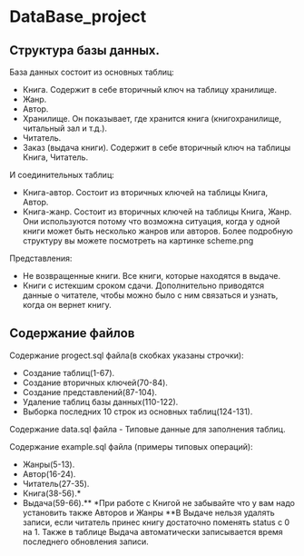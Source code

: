 # DataBase_project
 
## Структура базы данных.

База данных состоит из основных таблиц:
* Книга. Содержит в себе вторичный ключ на таблицу хранилище.
* Жанр.
* Автор.
* Хранилище. Он показывает, где хранится книга (книгохранилище, читальный зал и т.д.). 
* Читатель. 
* Заказ (выдача книги). Содержит в себе вторичный ключ на таблицы Книга, Читатель.

И соединительных таблиц:
* Книга-автор. Состоит из вторичных ключей на таблицы Книга, Автор.
* Книга-жанр. Состоит из вторичных ключей на таблицы Книга, Жанр.
Они используются потому что возможна ситуация, когда у одной книги может быть несколько жанров или авторов.
Более подробную структуру вы можете посмотреть на картинке scheme.png

Представления:
* Не возвращенные книги. Все книги, которые находятся в выдаче.
* Книги с истекшим сроком сдачи. Дополнительно приводятся данные о читателе, чтобы можно было с ним связаться и узнать, когда он вернет книгу.

## Содержание файлов

Содержание progect.sql файла(в скобках указаны строчки):
* Создание таблиц(1-67).
* Создание вторичных ключей(70-84).
* Создание представлений(87-104).
* Удаление таблиц базы данных(110-122).
* Выборка последних 10 строк из основных таблиц(124-131).

Содержание data.sql файла - Типовые данные для заполнения таблиц.

Содержание example.sql файла (примеры типовых операций):
* Жанры(5-13).
* Автор(16-24).
* Читатель(27-35).
* Книга(38-56).*
* Выдача(59-66).**
*При работе с Книгой не забывайте что у вам надо установить также Авторов и Жанры
**В Выдаче нельзя удалять записи, если читатель принес книгу достаточно поменять status с 0 на 1. Также в таблице Выдача автоматически записывается время последнего обновления записи.
